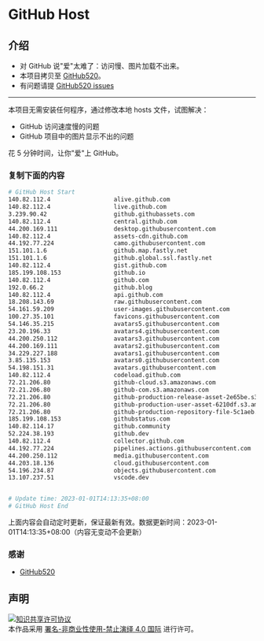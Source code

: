 # GitHub Host
## 介绍
- 对 GitHub 说"爱"太难了：访问慢、图片加载不出来。
- 本项目拷贝至 [GitHub520](https://github.com/521xueweihan/GitHub520)。
- 有问题请提 [GitHub520 issues](https://github.com/521xueweihan/GitHub520/issues/new)

---

本项目无需安装任何程序，通过修改本地 hosts 文件，试图解决：
- GitHub 访问速度慢的问题
- GitHub 项目中的图片显示不出的问题

花 5 分钟时间，让你"爱"上 GitHub。

### 复制下面的内容
```bash
# GitHub Host Start
140.82.112.4                  alive.github.com
140.82.112.4                  live.github.com
3.239.90.42                   github.githubassets.com
140.82.112.4                  central.github.com
44.200.169.111                desktop.githubusercontent.com
140.82.112.4                  assets-cdn.github.com
44.192.77.224                 camo.githubusercontent.com
151.101.1.6                   github.map.fastly.net
151.101.1.6                   github.global.ssl.fastly.net
140.82.112.4                  gist.github.com
185.199.108.153               github.io
140.82.112.4                  github.com
192.0.66.2                    github.blog
140.82.112.4                  api.github.com
18.208.143.69                 raw.githubusercontent.com
54.161.59.209                 user-images.githubusercontent.com
100.27.35.101                 favicons.githubusercontent.com
54.146.35.215                 avatars5.githubusercontent.com
23.20.196.33                  avatars4.githubusercontent.com
44.200.250.112                avatars3.githubusercontent.com
44.200.169.111                avatars2.githubusercontent.com
34.229.227.188                avatars1.githubusercontent.com
3.85.135.153                  avatars0.githubusercontent.com
54.198.151.31                 avatars.githubusercontent.com
140.82.112.4                  codeload.github.com
72.21.206.80                  github-cloud.s3.amazonaws.com
72.21.206.80                  github-com.s3.amazonaws.com
72.21.206.80                  github-production-release-asset-2e65be.s3.amazonaws.com
72.21.206.80                  github-production-user-asset-6210df.s3.amazonaws.com
72.21.206.80                  github-production-repository-file-5c1aeb.s3.amazonaws.com
185.199.108.153               githubstatus.com
140.82.114.17                 github.community
52.224.38.193                 github.dev
140.82.112.4                  collector.github.com
44.192.77.224                 pipelines.actions.githubusercontent.com
44.200.250.112                media.githubusercontent.com
44.203.18.136                 cloud.githubusercontent.com
54.196.234.87                 objects.githubusercontent.com
13.107.237.51                 vscode.dev


# Update time: 2023-01-01T14:13:35+08:00
# GitHub Host End

```
上面内容会自动定时更新，保证最新有效。数据更新时间：2023-01-01T14:13:35+08:00（内容无变动不会更新）

### 感谢

- [GitHub520](https://github.com/521xueweihan/GitHub520)

## 声明
<a rel="license" href="https://creativecommons.org/licenses/by-nc-nd/4.0/deed.zh"><img alt="知识共享许可协议" style="border-width: 0" src="https://licensebuttons.net/l/by-nc-nd/4.0/88x31.png"></a><br>本作品采用 <a rel="license" href="https://creativecommons.org/licenses/by-nc-nd/4.0/deed.zh">署名-非商业性使用-禁止演绎 4.0 国际</a> 进行许可。